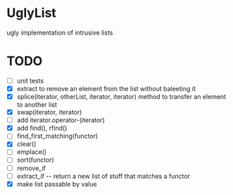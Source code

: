 UglyList
========

ugly implementation of intrusive lists

TODO
====

* [ ] unit tests
* [x] extract to remove an element from the list without baleeting it
* [x] splice(iterator, otherList, iterator, iterator) method to transfer an element to another list
* [x] swap(iterator, iterator)
* [ ] add iterator.operator-(iterator)
* [x] add find(), rfind()
* [ ] find_first_matching(functor)
* [x] clear()
* [ ] emplace()
* [ ] sort(functor)
* [ ] remove_if
* [ ] extract_if -- return a new list of stuff that matches a functor
* [x] make list passable by value
